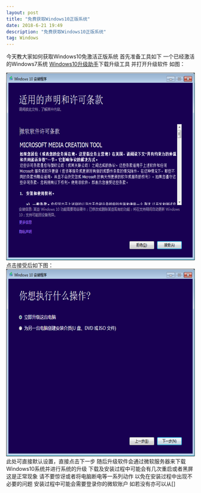 ```yaml
---
layout: post
title: "免费获取Windows10正版系统"
date: 2018-6-21 19:49
description: "免费获取Windows10正版系统"
tag: Windows
---
```


今天教大家如何获取Windows10免激活正版系统  首先准备工具如下 一个已经激活的Windows7系统    [Windows10升级助手](https://www.microsoft.com/zh-cn/software-download/windows10?OCID=WIP_r_Win10_Body_AddPC)下载升级工具 并打开升级软件
如图：
<div align="center">
<img src="/images/image/0000.png" height="500" width="561"/>
</div>
点击接受后如下图：
<div align="center">
<img src="/images/image/0001.png" height="500" width="561"/>
</div>
此处可直接默认设置，直接点击下一步 随后升级软件会通过微软服务器来下载Windows10系统并进行系统的升级  下载及安装过程中可能会有几次重启或者黑屏  这是正常现象 请不要惊讶或者将电脑断电等一系列动作 以免在安装过程中出现不必要的问题 安装过程中可能会需要登录你的微软账户  如若没有亦可以从[]
